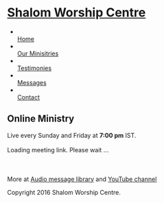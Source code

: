 <!DOCTYPE html> <html lang="en"> <head> <meta charset="utf-8"> <title>Shalom Worship Centre</title> <meta name="viewport" content="width=device-width, initial-scale=1.0"> <meta name="keywords" content="ministry,prayer,christianity,church"> <meta name="description" content="Online Ministries, work done by Shalom Worship Centre"> <meta name="author" content="Shalom Worship Centre"> <!-- CSS --> <link rel="stylesheet" href="https://fonts.googleapis.com/css?family=Open+Sans:400italic,400"> <link rel="stylesheet" href="https://fonts.googleapis.com/css?family=Droid+Sans"> <link rel="stylesheet" href="https://fonts.googleapis.com/css?family=Lobster"> <link rel="stylesheet" href="/assets/bootstrap/css/bootstrap.min.css"><link rel="stylesheet" href="/assets/css/font-awesome.css"><link rel="stylesheet" href="/assets/css/style.css"> <!-- Favicon and touch icons --> <link rel="shortcut icon" href="/assets/ico/favicon.ico"> </head>
<body> <!-- Header --> <div class="container"> <div class="header row"> <div class="span12"> <div class="navbar"> <div class="navbar-inner"> <h1> <a class="brand" href="/">Shalom Worship Centre</a> </h1> <a class="btn btn-navbar" data-toggle="collapse" data-target=".nav-collapse"> <span class="icon-bar"></span> <span class="icon-bar"></span> <span class="icon-bar"></span> </a> <div class="nav-collapse collapse"> <ul class="nav pull-right"> <li> <a href="/"><i class="icon-home"></i><br />Home</a> </li> <li class="current-page"> <a href="/Our Ministries.html"><i class="icon-camera"></i><br />Our Minisitries</a> </li> <li> <a href="/testimonies/"><i class="icon-user"></i><br />Testimonies</a> </li> <li> <a href="/messages"><i class="icon-tasks"></i><br/>Messages</a> </li><li> <a href="/contact.html"><i class="icon-envelope-alt"></i><br />Contact</a> </li> </ul> </div> </div> </div> </div> </div> </div>
<!-- Page Title --> <div class="page-title"> <div class="container"> <div class="row"> <div class="span12"> <i class="icon-camera page-title-icon"></i> <h2>Online Ministry</h2> </div> </div> </div> </div>
<!-- Services Full Width Text -->
<script src="/assets/js/jquery-1.8.2.min.js"></script>
<script>
// Make an AJAX call to Google Script
var request = jQuery.ajax({
      crossDomain: true,
      url: "https://script.google.com/macros/s/AKfycbxGoWfDAFhBF8Ke31IX4CU1pixoEDsJgjPI9w9PUP5sgzMKWQ0/exec?callback=loadData",
      method: "GET",
      dataType: "jsonp"
    });

// load the returned url
  function loadData(e) {
      $('#main').html("<a id='link' href='"+e+"'>Click here to open the app</a>, then \'Ask to join\'.");
      }
</script>

<div class="services-half-width container"><div class="row"><div class="services-half-width-text span12">
      <div>Live every Sunday and Friday at <b>7:00 pm</b> IST.</div><br>
      <div id="main">Loading meeting link. Please wait ...</div><br><br><br>
      <div>More at <a href="/messages">Audio message library</a> and <a href="https://www.youtube.com/channel/UCxsHq2M611rQtPlZ6OA3HdA/videos">YouTube channel</a></div>
</div></div></div>
<!-- Footer --> <footer> <div class="container"> <div class="row"> <div class="social span4"> <a class="facebook" href="https://www.facebook.com/shalomworshipcentre.kkd"></a> <a class="youtube" href="https://www.youtube.com/c/ShalomWorshipCentreKakinada"></a> <a class="googleplus" href="https://plus.google.com/+ShalomWorshipCentreKakinada"></a></div><div class="copyright span4"><p>Copyright 2016 Shalom Worship Centre.</p></div> <!--Google Ads --> <div class="copyright span4 app"></div></div></div></footer>
<!-- Javascript --> <script src="/assets/bootstrap/js/bootstrap.min.js"></script></body></html>
